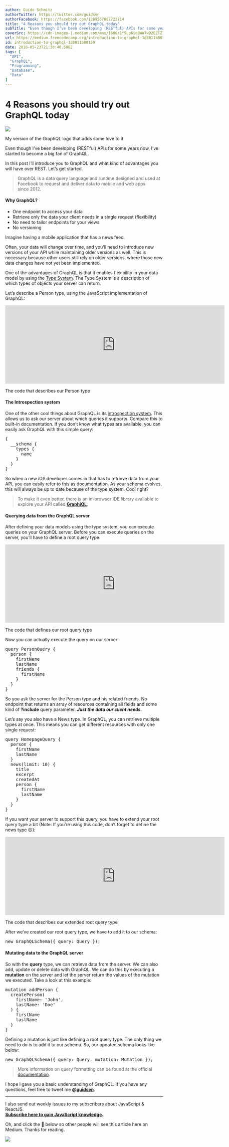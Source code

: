 ```yaml
---
author: Guido Schmitz
authorTwitter: https://twitter.com/guidsen
authorFacebook: https://facebook.com/1289567887722714
title: "4 Reasons you should try out GraphQL today"
subTitle: "Even though I’ve been developing (RESTful) APIs for some years now, I’ve started to become a big fan of GraphQL...."
coverSrc: https://cdn-images-1.medium.com/max/1600/1*9Lp6ioBWW7wD2EZTZ7Mh9w.png
url: https://medium.freecodecamp.org/introduction-to-graphql-1d8011b80159
id: introduction-to-graphql-1d8011b80159
date: 2016-05-23T21:30:40.508Z
tags: [
  "API",
  "GraphQL",
  "Programming",
  "Database",
  "Data"
]
---
```

# 4 Reasons you should try out GraphQL today



![](https://cdn-images-1.medium.com/max/1600/1*9Lp6ioBWW7wD2EZTZ7Mh9w.png)

My version of the GraphQL logo that adds some love to it



Even though I’ve been developing (RESTful) APIs for some years now, I’ve started to become a big fan of GraphQL.

In this post I’ll introduce you to GraphQL and what kind of advantages you will have over REST. Let’s get started.

> GraphQL is a data query language and runtime designed and used at Facebook to request and deliver data to mobile and web apps since 2012.

#### **Why GraphQL?**

*   One endpoint to access your data
*   Retrieve only the data your client needs in a single request (flexibility)
*   No need to tailor endpoints for your views
*   No versioning

Imagine having a mobile application that has a news feed.

Often, your data will change over time, and you’ll need to introduce new versions of your API while maintaining older versions as well. This is necessary because other users still rely on older versions, where those new data changes have not yet been implemented.

One of the advantages of GraphQL is that it enables flexibility in your data model by using the [Type System](http://graphql.org/docs/typesystem/). The Type System is a description of which types of objects your server can return.

Let’s describe a Person type, using the JavaScript implementation of GraphQL:





<iframe width="700" height="250" src="https://medium.freecodecamp.org/media/adc463a0e5992c0893b2ac84e1f6f318?postId=1d8011b80159" data-media-id="adc463a0e5992c0893b2ac84e1f6f318" allowfullscreen="" frameborder="0"></iframe>



The code that describes our Person type



#### **The Introspection system**

One of the other cool things about GraphQL is its [introspection system](http://graphql.org/docs/introspection/). This allows us to ask our server about which queries it supports. Compare this to built-in documentation. If you don’t know what types are available, you can easily ask GraphQL with this simple query:

<pre name="64b1" id="64b1" class="graf graf--pre graf-after--p">{  
  __schema {  
    types {  
      name  
    }  
  }  
}</pre>

So when a new iOS developer comes in that has to retrieve data from your API, you can easily refer to this as documentation. As your schema evolves, this will always be up to date because of the type system. Cool right?

> To make it even better, there is an in-browser IDE library available to explore your API called [**GraphiQL**](https://github.com/graphql/graphiql).

#### **Querying data from the GraphQL server**

After defining your data models using the type system, you can execute queries on your GraphQL server. Before you can execute queries on the server, you’ll have to define a root query type:





<iframe width="700" height="250" src="https://medium.freecodecamp.org/media/aac59e8a852e1237c9f1d4b11f9dbbd1?postId=1d8011b80159" data-media-id="aac59e8a852e1237c9f1d4b11f9dbbd1" allowfullscreen="" frameborder="0"></iframe>



The code that defines our root query type



Now you can actually execute the query on our server:

<pre name="2999" id="2999" class="graf graf--pre graf-after--p">query PersonQuery {  
  person {  
    firstName  
    lastName  
    friends {  
      firstName  
    }  
  }  
}</pre>

So you ask the server for the Person type and his related friends. No endpoint that returns an array of resources containing all fields and some   
kind of **?include** query parameter. **_Just the data our client needs_**.

Let’s say you also have a News type. In GraphQL, you can retrieve multiple types at once. This means you can get different resources with only one single request:

<pre name="bb21" id="bb21" class="graf graf--pre graf-after--p">query HomepageQuery {  
  person {  
    firstName  
    lastName  
  }  
  news(limit: 10) {  
    title  
    excerpt  
    createdAt  
    person {  
      firstName  
      lastName  
    }  
  }  
}</pre>

If you want your server to support this query, you have to extend your root query type a bit (Note: If you’re using this code, don’t forget to define the news type 😉):





<iframe width="700" height="250" src="https://medium.freecodecamp.org/media/c16b5a8b6e97ac917ceefe5aded98992?postId=1d8011b80159" data-media-id="c16b5a8b6e97ac917ceefe5aded98992" allowfullscreen="" frameborder="0"></iframe>



The code that describes our extended root query type



After we’ve created our root query type, we have to add it to our schema:

<pre name="e86d" id="e86d" class="graf graf--pre graf-after--p">new GraphQLSchema({ query: Query });</pre>

#### **Mutating data to the GraphQL server**

So with the **query** type, we can retrieve data from the server. We can also add, update or delete data with GraphQL. We can do this by executing a **mutation** on the server and let the server return the values of the mutation we executed. Take a look at this example:

<pre name="3067" id="3067" class="graf graf--pre graf-after--p">mutation addPerson {  
  createPerson(  
    firstName: 'John',  
    lastName: 'Doe'  
  ) {  
    firstName  
    lastName  
  }  
}</pre>

Defining a mutation is just like defining a root query type. The only thing we need to do is to add it to our schema. So, our updated schema looks like below:

<pre name="d91a" id="d91a" class="graf graf--pre graf-after--p">new GraphQLSchema({ query: Query, mutation: Mutation });</pre>

> More information on query formatting can be found at the official [documentation](http://graphql.org/docs/queries/).

I hope I gave you a basic understanding of GraphQL. If you have any questions, feel free to tweet me [**@guidsen**](https://twitter.com/guidsen).











* * *







I also send out weekly issues to my subscribers about JavaScript & ReactJS.  
[**Subscribe here to gain JavaScript knowledge**](https://www.getrevue.co/profile/guidsen)**.**

Oh, and click the 💚 below so other people will see this article here on Medium. Thanks for reading.



![](https://cdn-images-1.medium.com/max/1600/1*prif7-04oPf8Dqo1gvSDsQ.gif)










